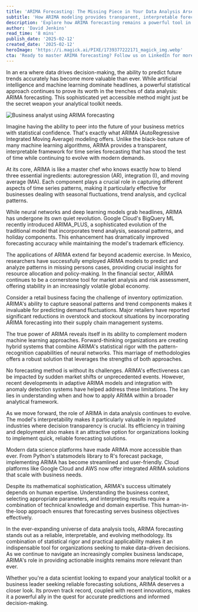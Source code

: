 ```yaml
---
title: 'ARIMA Forecasting: The Missing Piece in Your Data Analysis Arsenal'
subtitle: 'How ARIMA modeling provides transparent, interpretable forecasting in the age of AI'
description: 'Explore how ARIMA forecasting remains a powerful tool in modern data analysis, offering transparent and interpretable predictions alongside newer AI methods. This comprehensive guide explores how ARIMA's statistical approach continues to evolve and provide value in business applications.'
author: 'David Jenkins'
read_time: '8 mins'
publish_date: '2025-02-12'
created_date: '2025-02-12'
heroImage: 'https://i.magick.ai/PIXE/1739377222171_magick_img.webp'
cta: 'Ready to master ARIMA forecasting? Follow us on LinkedIn for more insights, expert tips, and the latest developments in data analysis techniques that drive business success!'
---
```


In an era where data drives decision-making, the ability to predict future trends accurately has become more valuable than ever. While artificial intelligence and machine learning dominate headlines, a powerful statistical approach continues to prove its worth in the trenches of data analysis: ARIMA forecasting. This sophisticated yet accessible method might just be the secret weapon your analytical toolkit needs.

![Business analyst using ARIMA forecasting](https://i.magick.ai/PIXE/1739377222175_magick_img.webp)

Imagine having the ability to peer into the future of your business metrics with statistical confidence. That's exactly what ARIMA (AutoRegressive Integrated Moving Average) modeling offers. Unlike the black-box nature of many machine learning algorithms, ARIMA provides a transparent, interpretable framework for time series forecasting that has stood the test of time while continuing to evolve with modern demands.

At its core, ARIMA is like a master chef who knows exactly how to blend three essential ingredients: autoregression (AR), integration (I), and moving average (MA). Each component plays a crucial role in capturing different aspects of time series patterns, making it particularly effective for businesses dealing with seasonal fluctuations, trend analysis, and cyclical patterns.

While neural networks and deep learning models grab headlines, ARIMA has undergone its own quiet revolution. Google Cloud's BigQuery ML recently introduced ARIMA_PLUS, a sophisticated evolution of the traditional model that incorporates trend analysis, seasonal patterns, and holiday components. This enhancement has dramatically improved forecasting accuracy while maintaining the model's trademark efficiency.

The applications of ARIMA extend far beyond academic exercise. In Mexico, researchers have successfully employed ARIMA models to predict and analyze patterns in missing persons cases, providing crucial insights for resource allocation and policy-making. In the financial sector, ARIMA continues to be a cornerstone tool for market analysis and risk assessment, offering stability in an increasingly volatile global economy.

Consider a retail business facing the challenge of inventory optimization. ARIMA's ability to capture seasonal patterns and trend components makes it invaluable for predicting demand fluctuations. Major retailers have reported significant reductions in overstock and stockout situations by incorporating ARIMA forecasting into their supply chain management systems.

The true power of ARIMA reveals itself in its ability to complement modern machine learning approaches. Forward-thinking organizations are creating hybrid systems that combine ARIMA's statistical rigor with the pattern-recognition capabilities of neural networks. This marriage of methodologies offers a robust solution that leverages the strengths of both approaches.

No forecasting method is without its challenges. ARIMA's effectiveness can be impacted by sudden market shifts or unprecedented events. However, recent developments in adaptive ARIMA models and integration with anomaly detection systems have helped address these limitations. The key lies in understanding when and how to apply ARIMA within a broader analytical framework.

As we move forward, the role of ARIMA in data analysis continues to evolve. The model's interpretability makes it particularly valuable in regulated industries where decision transparency is crucial. Its efficiency in training and deployment also makes it an attractive option for organizations looking to implement quick, reliable forecasting solutions.

Modern data science platforms have made ARIMA more accessible than ever. From Python's statsmodels library to R's forecast package, implementing ARIMA has become streamlined and user-friendly. Cloud platforms like Google Cloud and AWS now offer integrated ARIMA solutions that scale with business needs.

Despite its mathematical sophistication, ARIMA's success ultimately depends on human expertise. Understanding the business context, selecting appropriate parameters, and interpreting results require a combination of technical knowledge and domain expertise. This human-in-the-loop approach ensures that forecasting serves business objectives effectively.

In the ever-expanding universe of data analysis tools, ARIMA forecasting stands out as a reliable, interpretable, and evolving methodology. Its combination of statistical rigor and practical applicability makes it an indispensable tool for organizations seeking to make data-driven decisions. As we continue to navigate an increasingly complex business landscape, ARIMA's role in providing actionable insights remains more relevant than ever.

Whether you're a data scientist looking to expand your analytical toolkit or a business leader seeking reliable forecasting solutions, ARIMA deserves a closer look. Its proven track record, coupled with recent innovations, makes it a powerful ally in the quest for accurate predictions and informed decision-making.